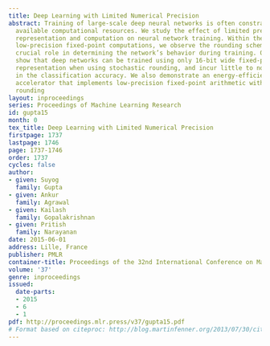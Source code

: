 ```yaml
---
title: Deep Learning with Limited Numerical Precision
abstract: Training of large-scale deep neural networks is often constrained by the
  available computational resources. We study the effect of limited precision data
  representation and computation on neural network training. Within the context of
  low-precision fixed-point computations, we observe the rounding scheme to play a
  crucial role in determining the network’s behavior during training. Our results
  show that deep networks can be trained using only 16-bit wide fixed-point number
  representation when using stochastic rounding, and incur little to no degradation
  in the classification accuracy. We also demonstrate an energy-efficient hardware
  accelerator that implements low-precision fixed-point arithmetic with stochastic
  rounding
layout: inproceedings
series: Proceedings of Machine Learning Research
id: gupta15
month: 0
tex_title: Deep Learning with Limited Numerical Precision
firstpage: 1737
lastpage: 1746
page: 1737-1746
order: 1737
cycles: false
author:
- given: Suyog
  family: Gupta
- given: Ankur
  family: Agrawal
- given: Kailash
  family: Gopalakrishnan
- given: Pritish
  family: Narayanan
date: 2015-06-01
address: Lille, France
publisher: PMLR
container-title: Proceedings of the 32nd International Conference on Machine Learning
volume: '37'
genre: inproceedings
issued:
  date-parts:
  - 2015
  - 6
  - 1
pdf: http://proceedings.mlr.press/v37/gupta15.pdf
# Format based on citeproc: http://blog.martinfenner.org/2013/07/30/citeproc-yaml-for-bibliographies/
---
```

